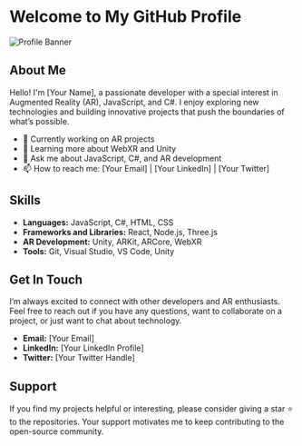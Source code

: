 # Welcome to My GitHub Profile

![Profile Banner]()

## About Me

Hello! I'm [Your Name], a passionate developer with a special interest in Augmented Reality (AR), JavaScript, and C#. I enjoy exploring new technologies and building innovative projects that push the boundaries of what’s possible.

- 🔭 Currently working on AR projects
- 🌱 Learning more about WebXR and Unity
- 💬 Ask me about JavaScript, C#, and AR development
- 📫 How to reach me: [Your Email] | [Your LinkedIn] | [Your Twitter]

## Skills

- **Languages:** JavaScript, C#, HTML, CSS
- **Frameworks and Libraries:** React, Node.js, Three.js
- **AR Development:** Unity, ARKit, ARCore, WebXR
- **Tools:** Git, Visual Studio, VS Code, Unity

## Get In Touch

I’m always excited to connect with other developers and AR enthusiasts. Feel free to reach out if you have any questions, want to collaborate on a project, or just want to chat about technology.

- **Email:** [Your Email]
- **LinkedIn:** [Your LinkedIn Profile]
- **Twitter:** [Your Twitter Handle]

## Support

If you find my projects helpful or interesting, please consider giving a star ⭐️ to the repositories. Your support motivates me to keep contributing to the open-source community.

